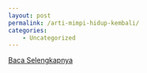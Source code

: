 ```yaml
---
layout: post
permalink: /arti-mimpi-hidup-kembali/
categories:
    - Uncategorized
---
```


[Baca Selengkapnya](/03)